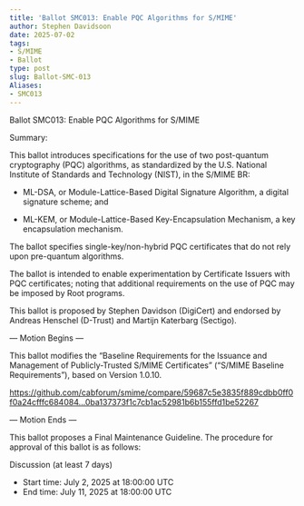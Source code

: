 ```yaml
---
title: 'Ballot SMC013: Enable PQC Algorithms for S/MIME'
author: Stephen Davidsoon
date: 2025-07-02
tags:
- S/MIME
- Ballot
type: post
slug: Ballot-SMC-013
Aliases: 
- SMC013
---
```


Ballot SMC013: Enable PQC Algorithms for S/MIME 

Summary: 

This ballot introduces specifications for the use of two post-quantum cryptography (PQC) algorithms, as standardized by the U.S. National Institute of Standards and Technology (NIST), in the S/MIME BR:

* ML-DSA, or Module-Lattice-Based Digital Signature Algorithm, a digital signature scheme; and

* ML-KEM, or Module-Lattice-Based Key-Encapsulation Mechanism, a key encapsulation mechanism.

The ballot specifies single-key/non-hybrid PQC certificates that do not rely upon pre-quantum algorithms. 

The ballot is intended to enable experimentation by Certificate Issuers with PQC certificates; noting that additional requirements on the use of PQC may be imposed by Root programs. 

This ballot is proposed by Stephen Davidson (DigiCert) and endorsed by Andreas Henschel (D-Trust) and Martijn Katerbarg (Sectigo).

— Motion Begins —

This ballot modifies the “Baseline Requirements for the Issuance and Management of Publicly-Trusted S/MIME Certificates” (“S/MIME Baseline Requirements”), based on Version 1.0.10.

https://github.com/cabforum/smime/compare/59687c5e3835f889cdbb0ff0f0a24cfffc684084...0ba137373f1c7cb1ac52981b6b155ffd1be52267

— Motion Ends —

This ballot proposes a Final Maintenance Guideline. The procedure for approval of this ballot is as follows:

Discussion (at least 7 days)

* Start time: July 2, 2025 at 18:00:00 UTC
* End time: July 11, 2025 at 18:00:00 UTC

